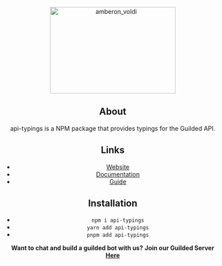 <center><p align="center"><img align="center" src="https://cdn.discordapp.com/attachments/1017309183416209438/1050009940854587452/logo8.png" alt="amberon_voldi" height="200" width="290" </p><center>

## About
api-typings is a NPM package that provides typings for the Guilded API.


## Links
- [Website]()
- [Documentation]()
- [Guide]()
  
## Installation
 
- ``npm i api-typings``
- ``yarn add api-typings``
- ``pnpm add api-typings``
  

**Want to chat and build a guilded bot with us?**
**Join our Guilded Server [Here](https://www.guilded.gg/i/kamZgDBk)**


